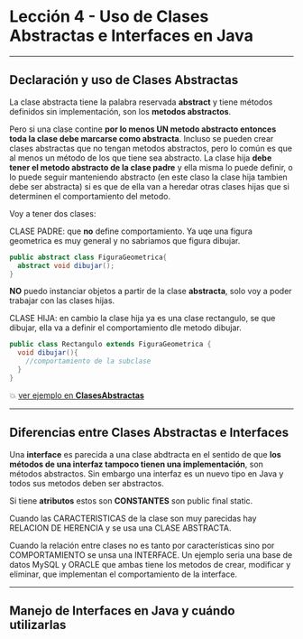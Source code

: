 # Lección 4 - Uso de Clases Abstractas e Interfaces en Java

---

## Declaración y uso de Clases Abstractas


La clase abstracta tiene la palabra reservada **abstract** y tiene métodos definidos sin implementación, son los **metodos abstractos**.

Pero si una clase contine **por lo menos UN metodo abstracto entonces toda la clase debe marcarse como abstracta**. Incluso se pueden crear clases abstractas que no tengan metodos abstractos, pero lo común es que al menos un método de los que tiene sea abstracto. La clase hija **debe tener el metodo abstracto de la clase padre** y ella misma lo puede definir, o lo puede seguir manteniendo abstracto (en este claso la clase hija tambien debe ser abstracta) si es que de ella van a heredar otras clases hijas que si determinen el comportamiento del metodo.

Voy a tener dos clases:

CLASE PADRE: que **no** define comportamiento. Ya uqe una figura geometrica es muy general y no sabriamos que figura dibujar.

```JAVA
public abstract class FiguraGeometrica{
  abstract void dibujar();
}
```

**NO** puedo instanciar objetos a partir de la clase **abstracta**, solo voy a poder trabajar con las clases hijas.


CLASE HIJA: en cambio la clase hija ya es una clase rectangulo, se que dibujar, ella va a definir el comportamiento dle metodo dibujar.

```JAVA
public class Rectangulo extends FiguraGeometrica {
  void dibujar(){
    //comportamiento de la subclase
  }
}
```

💥 [ver ejemplo en **ClasesAbstractas**](https://github.com/eugenia1984/Universidad-Java-Udemy/tree/main/nivel2_leccion4_clases_abstractas_interfaces/ClasesAbstractas)

---

## Diferencias entre Clases Abstractas e Interfaces

Una **interface** es parecida a una clase abdtracta en el sentido de que **los métodos de una interfaz tampoco tienen una implementación**, son métodos abstractos. Sin embargo una interfaz es un nuevo tipo en Java y todos sus metodos deben ser abstractos. 

Si tiene **atributos** estos son **CONSTANTES** son public final static.

Cuando las CARACTERISTICAS de la clase son muy parecidas hay RELACION DE HERENCIA y se usa una CLASE ABSTRACTA.

Cuando la relación entre clases no es tanto por características sino por COMPORTAMIENTO se unsa una INTERFACE.
Un ejemplo seria una base de datos MySQL y ORACLE que ambas tiene los metodos de crear, modificar y eliminar, que implementan el comportamiento de la interface.

---

## Manejo de Interfaces en Java y cuándo utilizarlas
